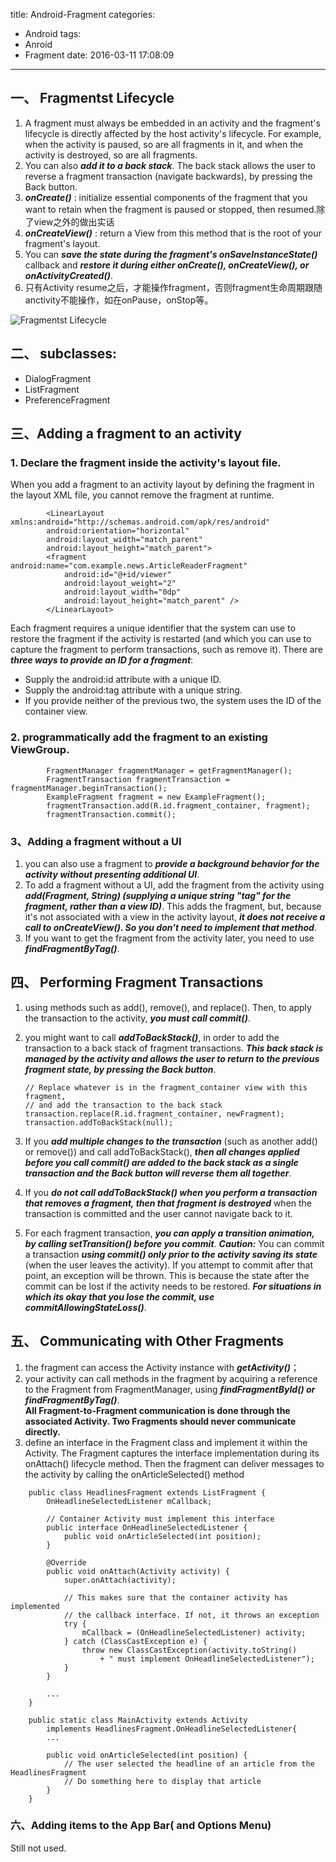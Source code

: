 title: Android-Fragment
categories:
  - Android
tags:
  - Anroid
  - Fragment
date: 2016-03-11 17:08:09
---

## 一、 Fragmentst Lifecycle

1. A fragment must always be embedded in an activity and the fragment's lifecycle is directly affected by the host activity's lifecycle. For example, when the activity is paused, so are all fragments in it, and when the activity is destroyed, so are all fragments. 
2. You can also ***add it to a back stack***. The back stack allows the user to reverse a fragment transaction (navigate backwards), by pressing the Back button.
3. ***onCreate()*** : initialize essential components of the fragment that you want to retain when the fragment is paused or stopped, then resumed.除了view之外的做出实话
4. ***onCreateView()*** : return a View from this method that is the root of your fragment's layout.
5. You can ***save the state during the fragment's onSaveInstanceState()*** callback and ***restore it during either onCreate(), onCreateView(), or onActivityCreated()***.
6. 只有Activity resume之后，才能操作fragment，否则fragment生命周期跟随anctivity不能操作，如在onPause，onStop等。

![Fragmentst Lifecycle](https://github.com/ccSun/hexoBlogOnGitHub/blob/master/source/_posts/Android-Fragment/fragment_lifecycle.png?raw=true)   

## 二、 subclasses:
* DialogFragment
* ListFragment
* PreferenceFragment


## 三、Adding a fragment to an activity

### 1. Declare the fragment inside the activity's layout file.

When you add a fragment to an activity layout by defining the fragment in the layout XML file, you cannot remove the fragment at runtime. 

```
		<LinearLayout xmlns:android="http://schemas.android.com/apk/res/android"
    	android:orientation="horizontal"
    	android:layout_width="match_parent"
    	android:layout_height="match_parent">
    	<fragment android:name="com.example.news.ArticleReaderFragment"
            android:id="@+id/viewer"
            android:layout_weight="2"
            android:layout_width="0dp"
            android:layout_height="match_parent" />
		</LinearLayout>
```
		
Each fragment requires a unique identifier that the system can use to restore the fragment if the activity is restarted (and which you can use to capture the fragment to perform transactions, such as remove it). There are ***three ways to provide an ID for a fragment***:

   * Supply the android:id attribute with a unique ID.
   * Supply the android:tag attribute with a unique string.
   * If you provide neither of the previous two, the system uses the ID of the container view.
   


### 2. programmatically add the fragment to an existing ViewGroup.
```
    	FragmentManager fragmentManager = getFragmentManager();
    	FragmentTransaction fragmentTransaction = fragmentManager.beginTransaction();
    	ExampleFragment fragment = new ExampleFragment();
    	fragmentTransaction.add(R.id.fragment_container, fragment);
    	fragmentTransaction.commit();
```
### 3、Adding a fragment without a UI

1. you can also use a fragment to ***provide a background behavior for the activity without presenting additional UI***.
2. To add a fragment without a UI, add the fragment from the activity using ***add(Fragment, String) (supplying a unique string "tag" for the fragment, rather than a view ID)***. This adds the fragment, but, because it's not associated with a view in the activity layout, ***it does not receive a call to onCreateView(). So you don't need to implement that method***.
3. If you want to get the fragment from the activity later, you need to use ***findFragmentByTag()***.

## 四、 Performing Fragment Transactions

1.  using methods such as add(), remove(), and replace(). Then, to apply the transaction to the activity, ***you must call commit()***.
2.  you might want to call ***addToBackStack()***, in order to add the transaction to a back stack of fragment transactions. ***This back stack is managed by the activity and allows the user to return to the previous fragment state, by pressing the Back button***.

		// Replace whatever is in the fragment_container view with this fragment,
		// and add the transaction to the back stack
		transaction.replace(R.id.fragment_container, newFragment);
		transaction.addToBackStack(null);
		
3. If you ***add multiple changes to the transaction*** (such as another add() or remove()) and call addToBackStack(), ***then all changes applied before you call commit() are added to the back stack as a single transaction and the Back button will reverse them all together***.
4. If you ***do not call addToBackStack() when you perform a transaction that removes a fragment, then that fragment is destroyed*** when the transaction is committed and the user cannot navigate back to it.
5. For each fragment transaction, ***you can apply a transition animation, by calling setTransition() before you commit***.
***Caution:*** You can commit a transaction ***using commit() only prior to the activity saving its state*** (when the user leaves the activity). If you attempt to commit after that point, an exception will be thrown. This is because the state after the commit can be lost if the activity needs to be restored. ***For situations in which its okay that you lose the commit, use commitAllowingStateLoss()***.

## 五、 Communicating with Other Fragments

1.  the fragment can access the Activity instance with ***getActivity()***；
2.  your activity can call methods in the fragment by acquiring a reference to the Fragment from FragmentManager, using ***findFragmentById() or findFragmentByTag()***.    
**All Fragment-to-Fragment communication is done through the associated Activity. Two Fragments should never communicate directly.**
2. define an interface in the Fragment class and implement it within the Activity. The Fragment captures the interface implementation during its onAttach() lifecycle method. Then the fragment can deliver messages to the activity by calling the onArticleSelected() method

```
	public class HeadlinesFragment extends ListFragment {
    	OnHeadlineSelectedListener mCallback;

    	// Container Activity must implement this interface
    	public interface OnHeadlineSelectedListener {
        	public void onArticleSelected(int position);
    	}

    	@Override
    	public void onAttach(Activity activity) {
        	super.onAttach(activity);
        
        	// This makes sure that the container activity has implemented
        	// the callback interface. If not, it throws an exception
        	try {
            	mCallback = (OnHeadlineSelectedListener) activity;
        	} catch (ClassCastException e) {
            	throw new ClassCastException(activity.toString()
                    + " must implement OnHeadlineSelectedListener");
        	}
    	}
    
    	...
	}
```
```
	public static class MainActivity extends Activity
        implements HeadlinesFragment.OnHeadlineSelectedListener{
    	...
    
    	public void onArticleSelected(int position) {
        	// The user selected the headline of an article from the HeadlinesFragment
        	// Do something here to display that article
    	}
	}
```

### 六、Adding items to the App Bar( and Options Menu)

Still not used.
